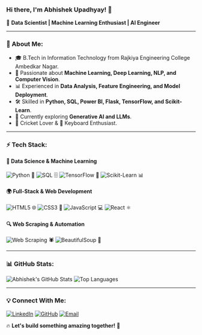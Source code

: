 ### Hi there, I'm Abhishek Upadhyay! 👋

🚀 **Data Scientist | Machine Learning Enthusiast | AI Engineer**

---

### 🌟 About Me:

- 🎓 B.Tech in Information Technology from Rajkiya Engineering College Ambedkar Nagar.
- 🤖 Passionate about **Machine Learning, Deep Learning, NLP, and Computer Vision**.
- 📊 Experienced in **Data Analysis, Feature Engineering, and Model Deployment**.
- 🛠️ Skilled in **Python, SQL, Power BI, Flask, TensorFlow, and Scikit-Learn**.
- 🚀 Currently exploring **Generative AI and LLMs**.
- 🏏 Cricket Lover & 🎹 Keyboard Enthusiast.

---

### ⚡ Tech Stack:

#### 🧠 **Data Science & Machine Learning**
![Python](https://img.shields.io/badge/-Python-3776AB?style=for-the-badge&logo=python&logoColor=white) 🐍
![SQL](https://img.shields.io/badge/-SQL-4479A1?style=for-the-badge&logo=postgresql&logoColor=white) 🗄️
![TensorFlow](https://img.shields.io/badge/-TensorFlow-FF6F00?style=for-the-badge&logo=tensorflow&logoColor=white) 🤖
![Scikit-Learn](https://img.shields.io/badge/-ScikitLearn-F7931E?style=for-the-badge&logo=scikit-learn&logoColor=white) 📊

#### 🌍 **Full-Stack & Web Development**
![HTML5](https://img.shields.io/badge/-HTML5-E34F26?style=for-the-badge&logo=html5&logoColor=white) 🌐
![CSS3](https://img.shields.io/badge/-CSS3-1572B6?style=for-the-badge&logo=css3&logoColor=white) 🎨
![JavaScript](https://img.shields.io/badge/-JavaScript-F7DF1E?style=for-the-badge&logo=javascript&logoColor=black) 💻
![React](https://img.shields.io/badge/-React-61DAFB?style=for-the-badge&logo=react&logoColor=black) ⚛️

#### 🔍 **Web Scraping & Automation**
![Web Scraping](https://img.shields.io/badge/-WebScraping-FFD43B?style=for-the-badge&logo=python&logoColor=black) 🕷️
![BeautifulSoup](https://img.shields.io/badge/-BeautifulSoup-4B8BBE?style=for-the-badge&logo=python&logoColor=white) 🍜

---

### 📊 GitHub Stats:

![Abhishek's GitHub Stats](https://github-readme-stats.vercel.app/api?username=Abhishek4209&show_icons=true&theme=radical)
![Top Languages](https://github-readme-stats.vercel.app/api/top-langs/?username=Abhishek4209&layout=compact&theme=radical)

---

### 💡 Connect With Me:

[![LinkedIn](https://img.shields.io/badge/-LinkedIn-0077B5?style=for-the-badge&logo=linkedin&logoColor=white)](https://www.linkedin.com/in/abhishek-upadhyay-35b183259/)
[![GitHub](https://img.shields.io/badge/-GitHub-181717?style=for-the-badge&logo=github&logoColor=white)](https://github.com/Abhishek4209)
[![Email](https://img.shields.io/badge/-Email-D14836?style=for-the-badge&logo=gmail&logoColor=white)](mailto:abhishekupadhyay9336@gmail.com)

🔥 **Let's build something amazing together!** 🚀

